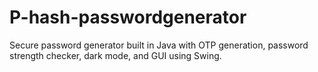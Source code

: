 # P-hash-passwordgenerator
Secure password generator built in Java with OTP generation, password strength checker, dark mode, and GUI using Swing.
